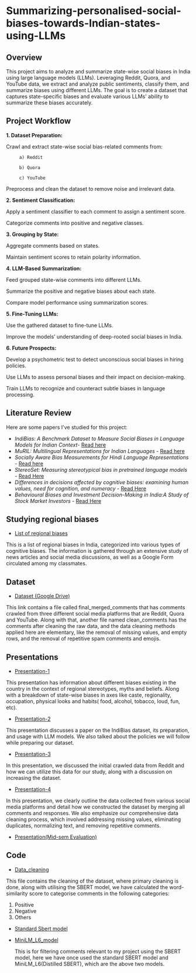 # Summarizing-personalised-social-biases-towards-Indian-states-using-LLMs
## Overview

This project aims to analyze and summarize state-wise social biases in India using large language models (LLMs). Leveraging Reddit, Quora, and YouTube data, we extract and analyze public sentiments, classify them, and summarize biases using different LLMs. The goal is to create a dataset that captures state-specific biases and evaluate various LLMs' ability to summarize these biases accurately.

## Project Workflow

**1. Dataset Preparation:**
   
Crawl and extract state-wise social bias-related comments from:

         a) Reddit

         b) Quora

         c) YouTube

Preprocess and clean the dataset to remove noise and irrelevant data.

**2.  Sentiment Classification:**

Apply a sentiment classifier to each comment to assign a sentiment score.

Categorize comments into positive and negative classes.

**3.  Grouping by State:**

Aggregate comments based on states.

Maintain sentiment scores to retain polarity information.

**4. LLM-Based Summarization:**

Feed grouped state-wise comments into different LLMs.

Summarize the positive and negative biases about each state.

Compare model performance using summarization scores.

**5. Fine-Tuning LLMs:**

Use the gathered dataset to fine-tune LLMs.

Improve the models’ understanding of deep-rooted social biases in India.

**6. Future Prospects:**

Develop a psychometric test to detect unconscious social biases in hiring policies.

Use LLMs to assess personal biases and their impact on decision-making.

Train LLMs to recognize and counteract subtle biases in language processing.

## Literature Review

Here are some papers I've studied for this project:

- *IndiBias: A Benchmark Dataset to Measure Social Biases in Language Models for Indian Context*- [Read here](https://arxiv.org/abs/2403.20147)
- *MuRIL: Multilingual Representations for Indian Languages* - [Read here](https://arxiv.org/abs/2103.10730)
- *Socially Aware Bias Measurements for Hindi Language Representations* - [Read here](https://arxiv.org/abs/2110.07871)
- *StereoSet: Measuring stereotypical bias in pretrained language models* - [Read Here](https://aclanthology.org/2021.acl-long.416/)
- *Differences in decisions affected by cognitive biases: examining human values, need for cognition, and numeracy* - [Read Here](https://prc.springeropen.com/articles/10.1186/s41155-023-00265-z?utm_source=chatgpt.com)
- *Behavioural Biases and Investment Decision-Making in India:A Study of Stock Market Investors* - [Read Here](https://irjems.org/Volume-3-Issue-11/IRJEMS-V3I11P102.pdf)

## Studying regional biases
- [List of regional biases](https://docs.google.com/spreadsheets/d/1eKwjUe5UhHZSvtNiS4Kwy0dyowl7G2V6oPXfzHFRATg/edit?usp=sharing)

This is a list of regional biases in India, categorized into various types of cognitive biases. The information is gathered through an extensive study of news articles and social media discussions, as well as a Google Form circulated among my classmates.
  
## Dataset 

- [Dataset (Google Drive)](https://drive.google.com/drive/folders/1uS5B-y4OAZvb9xHRS7ZrXh5QVyHtik41?usp=drive_link)

This link contains a file called final_merged_comments that has comments crawled from three different social media platforms that are Reddit, Quora and YouTube. Along with that, another file named clean_comments has the comments after cleaning the raw data, and the data cleaning methods applied here are elementary, like the removal of missing values, and empty rows, and the removal of repetitive spam comments and emojis.


## Presentations 

- [Presentation-1](https://docs.google.com/presentation/d/1FpWwApohY7X4-R5gs5h47mRoa3VcavL6whEYGOiM4mQ/edit?usp=sharing)
  
This presentation has information about different biases existing in the country in the context of regional stereotypes, myths and beliefs. Along with a breakdown of state-wise biases in axes like caste, regionality, occupation, physical looks and habits( food, alcohol, tobacco, loud, fun, etc).
  
- [Presentation-2](https://docs.google.com/presentation/d/1B6vRR1Crb4xsdH-tQWH9BkGmoPiLYEBEb1AikXks-Vs/edit?usp=sharing)

This presentation discusses a paper on the IndiBias dataset, its preparation, and usage with LLM models. We also talked about the policies we will follow while preparing our dataset.

- [Presentation-3](https://docs.google.com/presentation/d/17diW7yOIRtt_v0C7wlCgANla-Mhv1QYeCot7fvIYDSQ/edit?usp=sharing)

In this presentation, we discussed the initial crawled data from Reddit and how we can utilize this data for our study, along with a discussion on increasing the dataset.

- [Presentation-4](https://docs.google.com/presentation/d/1EOsByCeHv7QQt2Xl9uS-QlDkeVRkMvMI0lCIEopzjMA/edit?usp=sharing)

In this presentation, we clearly outline the data collected from various social media platforms and detail how we constructed the dataset by merging all comments and responses. We also emphasize our comprehensive data cleaning process, which involved addressing missing values, eliminating duplicates, normalizing text, and removing repetitive comments.

- [Presentation(Mid-sem Evaluation)](https://docs.google.com/presentation/d/14-uCZWOnULY_gTC-6fnmfTM6U07NvvCodDSRbGkF2rc/edit?usp=sharing)

  
## Code

- [Data_cleaning](https://colab.research.google.com/drive/1qEGHVvUY9JrtbDrsh5AwGrvR2eSdiP5T?authuser=0#scrollTo=Bam4mgJi-HXW)

This file contains the cleaning of the dataset, where primary cleaning is done, along with utilising the SBERT model, we have calculated the word-similarity score to categorise comments in the following categories:

1) Positive
2) Negative
3) Others

- [Standard Sbert model](https://github.com/debby123p/Summarizing-personalised-social-biases-towards-Indian-states-using-different-LLMs/blob/main/standard_sbert.py)
- [MiniLM_L6_model](https://github.com/debby123p/Summarizing-personalised-social-biases-towards-Indian-states-using-different-LLMs/blob/main/minilm_l6_sbert.py)
  
  This is for filtering comments relevant to my project using the SBERT model, here we have once used the standard SBERT model and MiniLM_L6(Distilled SBERT), which are the above two models.
